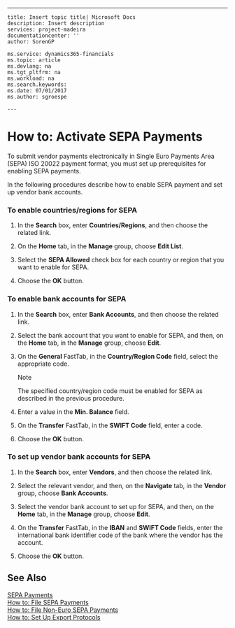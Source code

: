 ---
    title: Insert topic title| Microsoft Docs
    description: Insert description
    services: project-madeira
    documentationcenter: ''
    author: SorenGP

    ms.service: dynamics365-financials
    ms.topic: article
    ms.devlang: na
    ms.tgt_pltfrm: na
    ms.workload: na
    ms.search.keywords:
    ms.date: 07/01/2017
    ms.author: sgroespe

    ---
# How to: Activate SEPA Payments
To submit vendor payments electronically in Single Euro Payments Area \(SEPA\) ISO 20022 payment format, you must set up prerequisites for enabling SEPA payments.  
  
 In the following procedures describe how to enable SEPA payment and set up vendor bank accounts.  
  
### To enable countries\/regions for SEPA  
  
1.  In the **Search** box, enter **Countries\/Regions**, and then choose the related link.  
  
2.  On the **Home** tab, in the **Manage** group, choose **Edit List**.  
  
3.  Select the **SEPA Allowed** check box for each country or region that you want to enable for SEPA.  
  
4.  Choose the **OK** button.  
  
### To enable bank accounts for SEPA  
  
1.  In the **Search** box, enter **Bank Accounts**, and then choose the related link.  
  
2.  Select the bank account that you want to enable for SEPA, and then, on the **Home** tab, in the **Manage** group, choose **Edit**.  
  
3.  On the **General** FastTab, in the **Country\/Region Code** field, select the appropriate code.  
  
    > [!NOTE]  
    >  The specified country\/region code must be enabled for SEPA as described in the previous procedure.  
  
4.  Enter a value in the **Min. Balance** field.  
  
5.  On the **Transfer** FastTab, in the **SWIFT Code** field, enter a code.  
  
6.  Choose the **OK** button.  
  
### To set up vendor bank accounts for SEPA  
  
1.  In the **Search** box, enter **Vendors**, and then choose the related link.  
  
2.  Select the relevant vendor, and then, on the **Navigate** tab, in the **Vendor** group, choose **Bank Accounts**.  
  
3.  Select the vendor bank account to set up for SEPA, and then, on the **Home** tab, in the **Manage** group, choose **Edit**.  
  
4.  On the **Transfer** FastTab, in the **IBAN** and **SWIFT Code** fields, enter the international bank identifier code of the bank where the vendor has the account.  
  
5.  Choose the **OK** button.  
  
## See Also  
 [SEPA Payments](../../LocalFunctionalityForMicrosoftDynamicsNav2016/Belgium/sepa-payments.md)   
 [How to: File SEPA Payments](../../LocalFunctionalityForMicrosoftDynamicsNav2016/Belgium/how-to-file-sepa-payments.md)   
 [How to: File Non\-Euro SEPA Payments](../../LocalFunctionalityForMicrosoftDynamicsNav2016/Belgium/how-to-file-non-euro-sepa-payments.md)   
 [How to: Set Up Export Protocols](../../LocalFunctionalityForMicrosoftDynamicsNav2016/Belgium/how-to-set-up-export-protocols.md)